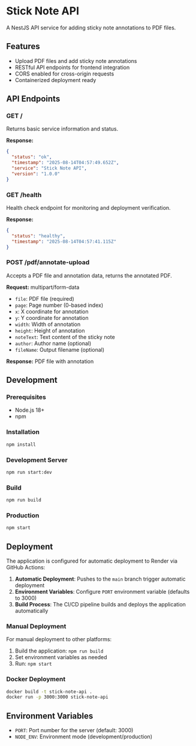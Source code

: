# Stick Note API

A NestJS API service for adding sticky note annotations to PDF files.

## Features

- Upload PDF files and add sticky note annotations
- RESTful API endpoints for frontend integration
- CORS enabled for cross-origin requests
- Containerized deployment ready

## API Endpoints

### GET /
Returns basic service information and status.

**Response:**
```json
{
  "status": "ok",
  "timestamp": "2025-08-14T04:57:49.652Z",
  "service": "Stick Note API",
  "version": "1.0.0"
}
```

### GET /health
Health check endpoint for monitoring and deployment verification.

**Response:**
```json
{
  "status": "healthy",
  "timestamp": "2025-08-14T04:57:41.115Z"
}
```

### POST /pdf/annotate-upload

Accepts a PDF file and annotation data, returns the annotated PDF.

**Request:** multipart/form-data
- `file`: PDF file (required)
- `page`: Page number (0-based index)
- `x`: X coordinate for annotation
- `y`: Y coordinate for annotation
- `width`: Width of annotation
- `height`: Height of annotation
- `noteText`: Text content of the sticky note
- `author`: Author name (optional)
- `fileName`: Output filename (optional)

**Response:** PDF file with annotation

## Development

### Prerequisites
- Node.js 18+ 
- npm

### Installation
```bash
npm install
```

### Development Server
```bash
npm run start:dev
```

### Build
```bash
npm run build
```

### Production
```bash
npm start
```

## Deployment

The application is configured for automatic deployment to Render via GitHub Actions:

1. **Automatic Deployment**: Pushes to the `main` branch trigger automatic deployment
2. **Environment Variables**: Configure `PORT` environment variable (defaults to 3000)
3. **Build Process**: The CI/CD pipeline builds and deploys the application automatically

### Manual Deployment

For manual deployment to other platforms:

1. Build the application: `npm run build`
2. Set environment variables as needed
3. Run: `npm start`

### Docker Deployment

```bash
docker build -t stick-note-api .
docker run -p 3000:3000 stick-note-api
```

## Environment Variables

- `PORT`: Port number for the server (default: 3000)
- `NODE_ENV`: Environment mode (development/production)